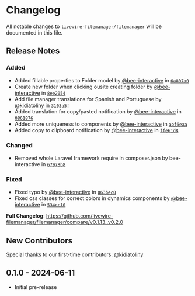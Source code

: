 # Changelog

All notable changes to `livewire-filemanager/filemanager` will be documented in this file.

## Release Notes

### Added

* Added fillable properties to Folder model by [@bee-interactive](https://github.com/bee-interactive) in [`6a807a0`](https://github.com/livewire-filemanager/filemanager/commit/6a807a074486299f75a7dd22cab4feb7870ec2a9)
* Create new folder when clicking ousite creating folder by [@bee-interactive](https://github.com/bee-interactive) in [`8ee2054`](https://github.com/livewire-filemanager/filemanager/commit/8ee2054da1485fcb7d1799a83b72a70767d5e646)
* Add file manager translations for Spanish and Portuguese by [@kidiatoliny](https://github.com/kidiatoliny) in [`3103a5f`](https://github.com/livewire-filemanager/filemanager/commit/3103a5fd98a1baa51815363e74814eae6bd1d5f1)
* Added translation for copy/pasted notification by [@bee-interactive](https://github.com/bee-interactive) in [`0861876`](https://github.com/livewire-filemanager/filemanager/commit/0861876b990d7b238089a949cf1838e7f13a3187)
* Added more uniqueness to components by [@bee-interactive](https://github.com/bee-interactive) in [`abf6eaa`](https://github.com/livewire-filemanager/filemanager/commit/abf6eaa2dbabda60dfb041820032534e992e3ffd)
* Added copy to clipboard notification by [@bee-interactive](https://github.com/bee-interactive) in [`ffe61d8`](https://github.com/livewire-filemanager/filemanager/commit/ffe61d8646a544d8342efd082e9fc526542f8ab8)

### Changed

* Removed whole Laravel framework require in composer.json by bee-interactive in [`67978b8`](https://github.com/livewire-filemanager/filemanager/commit/67978b8ba12b6c55b6ffa0a909ba40819803298a)

### Fixed

* Fixed typo by [@bee-interactive](https://github.com/bee-interactive) in [`063bec0`](https://github.com/livewire-filemanager/filemanager/commit/063bec0048983d76ad2ec574acd09ec24961b767)
* Fixed css classes for correct colors in dynamics components by [@bee-interactive](https://github.com/bee-interactive) in [`534cc10`](https://github.com/livewire-filemanager/filemanager/commit/534cc1036600f4dc0a0ec16c7dff6340c3978f89)


**Full Changelog**: https://github.com/livewire-filemanager/filemanager/compare/v0.1.13..v0.2.0
## New Contributors
Special thanks to our first-time contributors: [@kidiatoliny](https://github.com/kidiatoliny)

## 0.1.0 - 2024-06-11

- Initial pre-release
